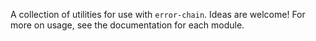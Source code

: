 A collection of utilities for use with `error-chain`. Ideas are welcome!
For more on usage, see the documentation for each module.